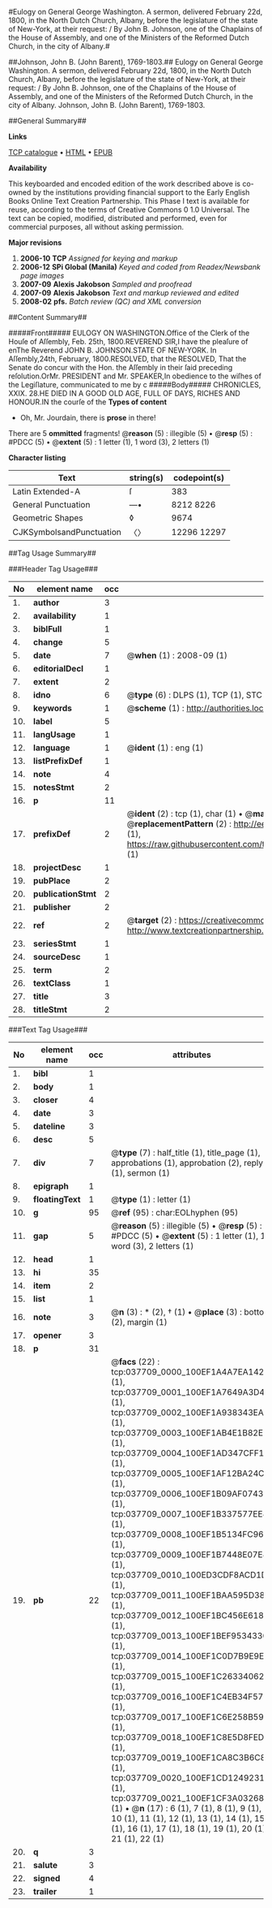 #Eulogy on General George Washington. A sermon, delivered February 22d, 1800, in the North Dutch Church, Albany, before the legislature of the state of New-York, at their request: / By John B. Johnson, one of the Chaplains of the House of Assembly, and one of the Ministers of the Reformed Dutch Church, in the city of Albany.#

##Johnson, John B. (John Barent), 1769-1803.##
Eulogy on General George Washington. A sermon, delivered February 22d, 1800, in the North Dutch Church, Albany, before the legislature of the state of New-York, at their request: / By John B. Johnson, one of the Chaplains of the House of Assembly, and one of the Ministers of the Reformed Dutch Church, in the city of Albany.
Johnson, John B. (John Barent), 1769-1803.

##General Summary##

**Links**

[TCP catalogue](http://www.ota.ox.ac.uk/tcp/)  • 
[HTML](http://tei.it.ox.ac.uk/tcp/Texts-HTML/free/N28/N28291.html)  • 
[EPUB](http://tei.it.ox.ac.uk/tcp/Texts-EPUB/free/N28/N28291.epub)

**Availability**

This keyboarded and encoded edition of the
	       work described above is co-owned by the institutions
	       providing financial support to the Early English Books
	       Online Text Creation Partnership. This Phase I text is
	       available for reuse, according to the terms of Creative
	       Commons 0 1.0 Universal. The text can be copied,
	       modified, distributed and performed, even for
	       commercial purposes, all without asking permission.

**Major revisions**

1. __2006-10__ __TCP__ *Assigned for keying and markup*
1. __2006-12__ __SPi Global (Manila)__ *Keyed and coded from Readex/Newsbank page images*
1. __2007-09__ __Alexis Jakobson__ *Sampled and proofread*
1. __2007-09__ __Alexis Jakobson__ *Text and markup reviewed and edited*
1. __2008-02__ __pfs.__ *Batch review (QC) and XML conversion*

##Content Summary##

#####Front#####
EULOGY ON WASHINGTON.Office of the Clerk of the Houſe of Aſſembly, Feb. 25th, 1800.REVEREND SIR,I have the pleaſure of enThe Reverend JOHN B. JOHNSON.STATE OF NEW-YORK. In Aſſembly,24th, February, 1800.RESOLVED, that the RESOLVED, That the Senate do concur with the Hon. the Aſſembly in their ſaid preceding reſolution.OrMr. PRESIDENT and Mr. SPEAKER,In obedience to the wiſhes of the Legiſlature, communicated to me by c
#####Body#####
CHRONICLES, XXIX. 28.HE DIED IN A GOOD OLD AGE, FULL OF DAYS, RICHES AND HONOUR.IN the courſe of the
**Types of content**

  * Oh, Mr. Jourdain, there is **prose** in there!

There are 5 **ommitted** fragments! 
 @__reason__ (5) : illegible (5)  •  @__resp__ (5) : #PDCC (5)  •  @__extent__ (5) : 1 letter (1), 1 word (3), 2 letters (1)

**Character listing**


|Text|string(s)|codepoint(s)|
|---|---|---|
|Latin Extended-A|ſ|383|
|General Punctuation|—•|8212 8226|
|Geometric Shapes|◊|9674|
|CJKSymbolsandPunctuation|〈〉|12296 12297|

##Tag Usage Summary##

###Header Tag Usage###

|No|element name|occ|attributes|
|---|---|---|---|
|1.|__author__|3||
|2.|__availability__|1||
|3.|__biblFull__|1||
|4.|__change__|5||
|5.|__date__|7| @__when__ (1) : 2008-09 (1)|
|6.|__editorialDecl__|1||
|7.|__extent__|2||
|8.|__idno__|6| @__type__ (6) : DLPS (1), TCP (1), STC (1), NOTIS (1), IMAGE-SET (1), EVANS-CITATION (1)|
|9.|__keywords__|1| @__scheme__ (1) : http://authorities.loc.gov/ (1)|
|10.|__label__|5||
|11.|__langUsage__|1||
|12.|__language__|1| @__ident__ (1) : eng (1)|
|13.|__listPrefixDef__|1||
|14.|__note__|4||
|15.|__notesStmt__|2||
|16.|__p__|11||
|17.|__prefixDef__|2| @__ident__ (2) : tcp (1), char (1)  •  @__matchPattern__ (2) : ([0-9\-]+):([0-9IVX]+) (1), (.+) (1)  •  @__replacementPattern__ (2) : http://eebo.chadwyck.com/downloadtiff?vid=$1&page=$2 (1), https://raw.githubusercontent.com/textcreationpartnership/Texts/master/tcpchars.xml#$1 (1)|
|18.|__projectDesc__|1||
|19.|__pubPlace__|2||
|20.|__publicationStmt__|2||
|21.|__publisher__|2||
|22.|__ref__|2| @__target__ (2) : https://creativecommons.org/publicdomain/zero/1.0/ (1), http://www.textcreationpartnership.org/docs/. (1)|
|23.|__seriesStmt__|1||
|24.|__sourceDesc__|1||
|25.|__term__|2||
|26.|__textClass__|1||
|27.|__title__|3||
|28.|__titleStmt__|2||


###Text Tag Usage###

|No|element name|occ|attributes|
|---|---|---|---|
|1.|__bibl__|1||
|2.|__body__|1||
|3.|__closer__|4||
|4.|__date__|3||
|5.|__dateline__|3||
|6.|__desc__|5||
|7.|__div__|7| @__type__ (7) : half_title (1), title_page (1), approbations (1), approbation (2), reply (1), sermon (1)|
|8.|__epigraph__|1||
|9.|__floatingText__|1| @__type__ (1) : letter (1)|
|10.|__g__|95| @__ref__ (95) : char:EOLhyphen (95)|
|11.|__gap__|5| @__reason__ (5) : illegible (5)  •  @__resp__ (5) : #PDCC (5)  •  @__extent__ (5) : 1 letter (1), 1 word (3), 2 letters (1)|
|12.|__head__|1||
|13.|__hi__|35||
|14.|__item__|2||
|15.|__list__|1||
|16.|__note__|3| @__n__ (3) : * (2), † (1)  •  @__place__ (3) : bottom (2), margin (1)|
|17.|__opener__|3||
|18.|__p__|31||
|19.|__pb__|22| @__facs__ (22) : tcp:037709_0000_100EF1A4A7EA1420 (1), tcp:037709_0001_100EF1A7649A3D40 (1), tcp:037709_0002_100EF1A938343EA0 (1), tcp:037709_0003_100EF1AB4E1B82E0 (1), tcp:037709_0004_100EF1AD347CFF18 (1), tcp:037709_0005_100EF1AF12BA24C8 (1), tcp:037709_0006_100EF1B09AF07430 (1), tcp:037709_0007_100EF1B337577EE8 (1), tcp:037709_0008_100EF1B5134FC960 (1), tcp:037709_0009_100EF1B7448E07E8 (1), tcp:037709_0010_100ED3CDF8ACD1D0 (1), tcp:037709_0011_100EF1BAA595D380 (1), tcp:037709_0012_100EF1BC456E6180 (1), tcp:037709_0013_100EF1BEF9534330 (1), tcp:037709_0014_100EF1C0D7B9E9E0 (1), tcp:037709_0015_100EF1C263340620 (1), tcp:037709_0016_100EF1C4EB34F578 (1), tcp:037709_0017_100EF1C6E258B598 (1), tcp:037709_0018_100EF1C8E5D8FED0 (1), tcp:037709_0019_100EF1CA8C3B6C88 (1), tcp:037709_0020_100EF1CD12492318 (1), tcp:037709_0021_100EF1CF3A032688 (1)  •  @__n__ (17) : 6 (1), 7 (1), 8 (1), 9 (1), 10 (1), 11 (1), 12 (1), 13 (1), 14 (1), 15 (1), 16 (1), 17 (1), 18 (1), 19 (1), 20 (1), 21 (1), 22 (1)|
|20.|__q__|3||
|21.|__salute__|3||
|22.|__signed__|4||
|23.|__trailer__|1||
